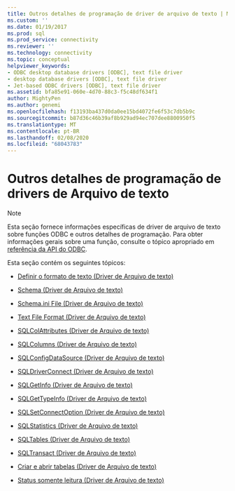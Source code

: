 ```yaml
---
title: Outros detalhes de programação de driver de arquivo de texto | Microsoft Docs
ms.custom: ''
ms.date: 01/19/2017
ms.prod: sql
ms.prod_service: connectivity
ms.reviewer: ''
ms.technology: connectivity
ms.topic: conceptual
helpviewer_keywords:
- ODBC desktop database drivers [ODBC], text file driver
- desktop database drivers [ODBC], text file driver
- Jet-based ODBC drivers [ODBC], text file driver
ms.assetid: bfa85e91-060e-4d70-88c3-f5c48df634f1
author: MightyPen
ms.author: genemi
ms.openlocfilehash: f13193ba437d0da0ee15bd4072fe6f53c7db5b9c
ms.sourcegitcommit: b87d36c46b39af8b929ad94ec707dee8800950f5
ms.translationtype: MT
ms.contentlocale: pt-BR
ms.lasthandoff: 02/08/2020
ms.locfileid: "68043783"
---
```

# <a name="other-text-file-driver-programming-details"></a>Outros detalhes de programação de drivers de Arquivo de texto
> [!NOTE]  
>  Esta seção fornece informações específicas de driver de arquivo de texto sobre funções ODBC e outros detalhes de programação. Para obter informações gerais sobre uma função, consulte o tópico apropriado em [referência da API do ODBC](../../odbc/reference/syntax/odbc-api-reference.md).  
  
 Esta seção contém os seguintes tópicos:  
  
-   [Definir o formato de texto (Driver de Arquivo de texto)](../../odbc/microsoft/defining-text-format-text-file-driver.md)  
  
-   [Schema (Driver de Arquivo de texto)](../../odbc/microsoft/schema-text-file-driver.md)  
  
-   [Schema.ini File (Driver de Arquivo de texto)](../../odbc/microsoft/schema-ini-file-text-file-driver.md)  
  
-   [Text File Format (Driver de Arquivo de texto)](../../odbc/microsoft/text-file-format-text-file-driver.md)  
  
-   [SQLColAttributes (Driver de Arquivo de texto)](../../odbc/microsoft/sqlcolattributes-text-file-driver.md)  
  
-   [SQLColumns (Driver de Arquivo de texto)](../../odbc/microsoft/sqlcolumns-text-file-driver.md)  
  
-   [SQLConfigDataSource (Driver de Arquivo de texto)](../../odbc/microsoft/sqlconfigdatasource-text-file-driver.md)  
  
-   [SQLDriverConnect (Driver de Arquivo de texto)](../../odbc/microsoft/sqldriverconnect-text-file-driver.md)  
  
-   [SQLGetInfo (Driver de Arquivo de texto)](../../odbc/microsoft/sqlgetinfo-text-file-driver.md)  
  
-   [SQLGetTypeInfo (Driver de Arquivo de texto)](../../odbc/microsoft/sqlgettypeinfo-text-file-driver.md)  
  
-   [SQLSetConnectOption (Driver de Arquivo de texto)](../../odbc/microsoft/sqlsetconnectoption-text-file-driver.md)  
  
-   [SQLStatistics (Driver de Arquivo de texto)](../../odbc/microsoft/sqlstatistics-text-file-driver.md)  
  
-   [SQLTables (Driver de Arquivo de texto)](../../odbc/microsoft/sqltables-text-file-driver.md)  
  
-   [SQLTransact (Driver de Arquivo de texto)](../../odbc/microsoft/sqltransact-text-file-driver.md)  
  
-   [Criar e abrir tabelas (Driver de Arquivo de texto)](../../odbc/microsoft/creating-and-opening-tables-text-file-driver.md)  
  
-   [Status somente leitura (Driver de Arquivo de texto)](../../odbc/microsoft/read-only-status-text-file-driver.md)
